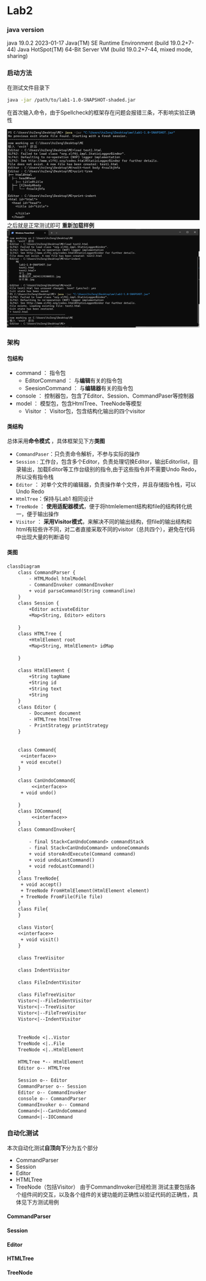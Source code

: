 # Lab2
### java version 
java 19.0.2 2023-01-17
Java(TM) SE Runtime Environment (build 19.0.2+7-44)
Java HotSpot(TM) 64-Bit Server VM (build 19.0.2+7-44, mixed mode, sharing)
### 启动方法

在测试文件目录下
```bash
java -jar /path/to/lab1-1.0-SNAPSHOT-shaded.jar
```

在首次输入命令，由于Spellcheck的框架存在问题会报错三条，不影响实验正确性


![alt text](1733544859055.png)
之后就是正常测试即可
**重新加载样例**
![alt text](1733545078368.png)
### 架构
#### 包结构
* command ： 指令包
  * EditorCommand ： 与**编辑**有关的指令包
  * SeesionCommand ： 与**编辑器**有关的指令包
* console ： 控制器包，包含了Editor、Session、CommandPaser等控制器
* model ： 模型包，包含HtmlTree、TreeNode等模型
  * Visitor ： Visitor包，包含结构化输出的四个visitor
#### 类结构
总体采用**命令模式** ，具体框架见下方**类图**
* `CommandPaser`：只负责命令解析，不参与实际的操作
* `Session` : 工作台，包含多个Editor，负责处理切换Editor，输出Editorlist，目录输出，加载Editor等工作台级别的指令,由于这些指令并不需要Undo Redo，所以没有指令栈
* `Editor` ： 对单个文件的编辑器，负责操作单个文件，并且存储指令栈，可以Undo Redo
* `HtmlTree`：保持与Lab1 相同设计
* `TreeNode` ： **使用适配器模式**，便于将htmlelement结构和file的结构转化统一，便于输出操作
* `Visitor` ： **采用Visitor模式**，来解决不同的输出结构，但file的输出结构和html有较些许不同，对二者直接采取不同的visitor（总共四个），避免在代码中出现大量的判断语句
#### 类图

```mermaid
classDiagram
    class CommandParser {
        - HTMLModel htmlModel
        - CommandInvoker commandInvoker
        + void parseCommand(String commandline)
    }
    class Session {
        +Editor activateEditor
        +Map<String, Editor> editors
        
    }
    class HTMLTree {
        +HtmlElement root
        +Map<String, HtmlElement> idMap
        
    }

    class HtmlElement {
        +String tagName
        +String id
        +String text
        +String
    }
    class Editor {
        - Document document
        - HTMLTree htmlTree
        - PrintStrategy printStrategy
    }
    
    
    class Command{
     <<interface>>
     + void excute()
    }
   
    class CanUndoCommand{
         <<interface>>
     + void undo()

    }
    class IOCommand{
         <<interface>>
    }
    class CommandInvoker{
        
        - final Stack<CanUndoCommand> commandStack
        - final Stack<CanUndoCommand> undoneCommands
        + void storeAndExecute(Command command)
        + void undoLastCommand()
        + void redoLastCommand()
    }
    class TreeNode{
     + void accept()
     + TreeNode FromHtmlElement(HtmlElement element)
     + TreeNode FromFile(File file)
    }
    class File{
    }

    class Vistor{
    <<interface>>
     + void visit()
    }

    class TreeVisitor

    class IndentVisitor

    class FileIndentVisitor

    class FileTreeVisitor
    Vistor<|--FileIndentVisitor
    Vistor<|--TreeVisitor
    Vistor<|--FileTreeVisitor
    Vistor<|--IndentVisitor
   

    TreeNode <|..Vistor
    TreeNode <|..File 
    TreeNode <|..HtmlElement
   
    HTMLTree *-- HtmlElement 
    Editor o-- HTMLTree 

    Session o-- Editor
    CommandParser o-- Session  
    Editor o-- CommandInvoker
    console o-- CommandParser
    CommandInvoker o-- Command
    Command<|--CanUndoCommand
    Command<|--IOCommand
```


### 自动化测试
本次自动化测试**自顶向下**分为五个部分
* CommandParser
* Session
* Editor
* HTMLTree
* TreeNode（包括Visitor）
由于CommandInvoker已经检测
测试主要包括各个组件间的交互，以及各个组件的关键功能的正确性以验证代码的正确性，具体见下方测试用例
####    CommandParser



####    Session



####    Editor



####    HTMLTree



####    TreeNode




